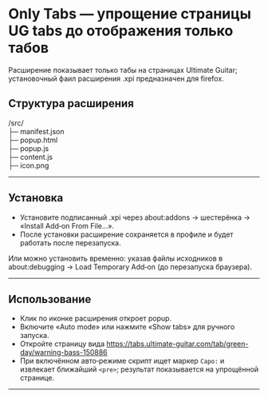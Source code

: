 # Only Tabs — упрощение страницы UG tabs до отображения только табов
Расширение показывает только табы на страницах Ultimate Guitar; установочный фаил расширения .xpi предназначен для firefox.

## Структура расширения
/src/  
├─ manifest.json  
├─ popup.html  
├─ popup.js  
├─ content.js  
├─ icon.png

---

## Установка
- Установите подписанный .xpi через about:addons → шестерёнка → «Install Add‑on From File…».  
- После установки расширение сохраняется в профиле и будет работать после перезапуска.

Или можно установить временно: указав файлы исходников в about:debugging → Load Temporary Add‑on (до перезапуска браузера).

---

## Использование
- Клик по иконке расширения откроет popup.  
- Включите «Auto mode» или нажмите «Show tabs» для ручного запуска.  
- Откройте страницу вида https://tabs.ultimate-guitar.com/tab/green-day/warning-bass-150886
- При включённом авто‑режиме скрипт ищет маркер `Capo:` и извлекает ближайший `<pre>`; результат показывается на упрощённой странице.

---

